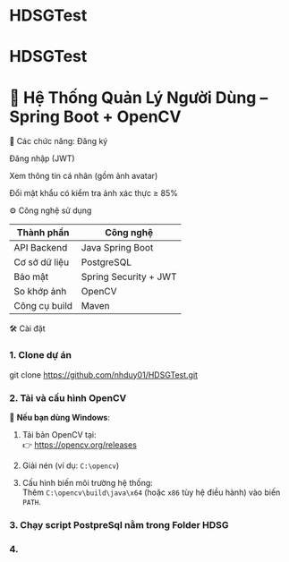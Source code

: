 # HDSGTest

# HDSGTest

# 📸 Hệ Thống Quản Lý Người Dùng – Spring Boot + OpenCV

🚀 Các chức năng:
Đăng ký

Đăng nhập (JWT)

Xem thông tin cá nhân (gồm ảnh avatar)

Đổi mật khẩu có kiểm tra ảnh xác thực ≥ 85%

⚙️ Công nghệ sử dụng

| Thành phần        | Công nghệ                 |
| ----------------- | ------------------------- |
| API Backend       | Java Spring Boot          |
| Cơ sở dữ liệu     | PostgreSQL                |
| Bảo mật           | Spring Security + JWT     |
| So khớp ảnh       | OpenCV                    |
| Công cụ build     | Maven                     |


🛠️ Cài đặt

### 1. Clone dự án
git clone https://github.com/nhduy01/HDSGTest.git

### 2. Tải và cấu hình OpenCV

🔹 **Nếu bạn dùng Windows**:

1. Tải bản OpenCV tại:  
   👉 https://opencv.org/releases

2. Giải nén (ví dụ: `C:\opencv`)

3. Cấu hình biến môi trường hệ thống:  
   Thêm `C:\opencv\build\java\x64` (hoặc `x86` tùy hệ điều hành) vào biến `PATH`.

### 3. Chạy script PostpreSql nằm trong Folder HDSG

### 4. 
